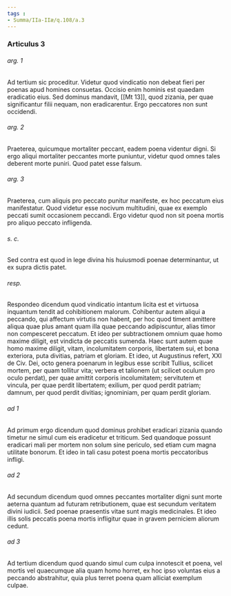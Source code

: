 ```yaml
---
tags : 
- Summa/IIa-IIæ/q.108/a.3
---
```


### Articulus 3

###### arg. 1
Ad tertium sic proceditur. Videtur quod vindicatio non debeat fieri per poenas apud homines consuetas. Occisio enim hominis est quaedam eradicatio eius. Sed dominus mandavit, [[Mt 13]], quod zizania, per quae significantur filii nequam, non eradicarentur. Ergo peccatores non sunt occidendi.

###### arg. 2
Praeterea, quicumque mortaliter peccant, eadem poena videntur digni. Si ergo aliqui mortaliter peccantes morte puniuntur, videtur quod omnes tales deberent morte puniri. Quod patet esse falsum.

###### arg. 3
Praeterea, cum aliquis pro peccato punitur manifeste, ex hoc peccatum eius manifestatur. Quod videtur esse nocivum multitudini, quae ex exemplo peccati sumit occasionem peccandi. Ergo videtur quod non sit poena mortis pro aliquo peccato infligenda.

###### s. c.
Sed contra est quod in lege divina his huiusmodi poenae determinantur, ut ex supra dictis patet.

###### resp.
Respondeo dicendum quod vindicatio intantum licita est et virtuosa inquantum tendit ad cohibitionem malorum. Cohibentur autem aliqui a peccando, qui affectum virtutis non habent, per hoc quod timent amittere aliqua quae plus amant quam illa quae peccando adipiscuntur, alias timor non compesceret peccatum. Et ideo per subtractionem omnium quae homo maxime diligit, est vindicta de peccatis sumenda. Haec sunt autem quae homo maxime diligit, vitam, incolumitatem corporis, libertatem sui, et bona exteriora, puta divitias, patriam et gloriam. Et ideo, ut Augustinus refert, XXI de Civ. Dei, octo genera poenarum in legibus esse scribit Tullius, scilicet mortem, per quam tollitur vita; verbera et talionem (ut scilicet oculum pro oculo perdat), per quae amittit corporis incolumitatem; servitutem et vincula, per quae perdit libertatem; exilium, per quod perdit patriam; damnum, per quod perdit divitias; ignominiam, per quam perdit gloriam.

###### ad 1
Ad primum ergo dicendum quod dominus prohibet eradicari zizania quando timetur ne simul cum eis eradicetur et triticum. Sed quandoque possunt eradicari mali per mortem non solum sine periculo, sed etiam cum magna utilitate bonorum. Et ideo in tali casu potest poena mortis peccatoribus infligi.

###### ad 2
Ad secundum dicendum quod omnes peccantes mortaliter digni sunt morte aeterna quantum ad futuram retributionem, quae est secundum veritatem divini iudicii. Sed poenae praesentis vitae sunt magis medicinales. Et ideo illis solis peccatis poena mortis infligitur quae in gravem perniciem aliorum cedunt.

###### ad 3
Ad tertium dicendum quod quando simul cum culpa innotescit et poena, vel mortis vel quaecumque alia quam homo horret, ex hoc ipso voluntas eius a peccando abstrahitur, quia plus terret poena quam alliciat exemplum culpae.

